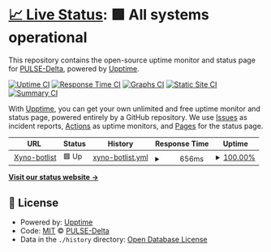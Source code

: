 # [📈 Live Status](https://https://pulse-delta.github.io/): <!--live status--> **🟩 All systems operational**

This repository contains the open-source uptime monitor and status page for [PULSE-Delta](https://https://pulse-delta.github.io/), powered by [Upptime](https://github.com/upptime/upptime).

[![Uptime CI](https://github.com/PULSE-Delta/xynostatus/workflows/Uptime%20CI/badge.svg)](https://github.com/PULSE-Delta/xynostatus/actions?query=workflow%3A%22Uptime+CI%22)
[![Response Time CI](https://github.com/PULSE-Delta/xynostatus/workflows/Response%20Time%20CI/badge.svg)](https://github.com/PULSE-Delta/xynostatus/actions?query=workflow%3A%22Response+Time+CI%22)
[![Graphs CI](https://github.com/PULSE-Delta/xynostatus/workflows/Graphs%20CI/badge.svg)](https://github.com/PULSE-Delta/xynostatus/actions?query=workflow%3A%22Graphs+CI%22)
[![Static Site CI](https://github.com/PULSE-Delta/xynostatus/workflows/Static%20Site%20CI/badge.svg)](https://github.com/PULSE-Delta/xynostatus/actions?query=workflow%3A%22Static+Site+CI%22)
[![Summary CI](https://github.com/PULSE-Delta/xynostatus/workflows/Summary%20CI/badge.svg)](https://github.com/PULSE-Delta/xynostatus/actions?query=workflow%3A%22Summary+CI%22)

With [Upptime](https://upptime.js.org), you can get your own unlimited and free uptime monitor and status page, powered entirely by a GitHub repository. We use [Issues](https://github.com/PULSE-Delta/xynostatus/issues) as incident reports, [Actions](https://github.com/PULSE-Delta/xynostatus/actions) as uptime monitors, and [Pages](https://https://pulse-delta.github.io/) for the status page.

<!--start: status pages-->
<!-- This summary is generated by Upptime (https://github.com/upptime/upptime) -->
<!-- Do not edit this manually, your changes will be overwritten -->
<!-- prettier-ignore -->
| URL | Status | History | Response Time | Uptime |
| --- | ------ | ------- | ------------- | ------ |
| <img alt="" src="https://favicons.githubusercontent.com/xyno-botlist.tk" height="13"> [Xyno-botlist](https://xyno-botlist.tk) | 🟩 Up | [xyno-botlist.yml](https://github.com/PULSE-Delta/xynostatus/commits/HEAD/history/xyno-botlist.yml) | <details><summary><img alt="Response time graph" src="./graphs/xyno-botlist/response-time-week.png" height="20"> 656ms</summary><br><a href="https://https://pulse-delta.github.io//history/xyno-botlist"><img alt="Response time 656" src="https://img.shields.io/endpoint?url=https%3A%2F%2Fraw.githubusercontent.com%2FPULSE-Delta%2Fxynostatus%2FHEAD%2Fapi%2Fxyno-botlist%2Fresponse-time.json"></a><br><a href="https://https://pulse-delta.github.io//history/xyno-botlist"><img alt="24-hour response time 656" src="https://img.shields.io/endpoint?url=https%3A%2F%2Fraw.githubusercontent.com%2FPULSE-Delta%2Fxynostatus%2FHEAD%2Fapi%2Fxyno-botlist%2Fresponse-time-day.json"></a><br><a href="https://https://pulse-delta.github.io//history/xyno-botlist"><img alt="7-day response time 656" src="https://img.shields.io/endpoint?url=https%3A%2F%2Fraw.githubusercontent.com%2FPULSE-Delta%2Fxynostatus%2FHEAD%2Fapi%2Fxyno-botlist%2Fresponse-time-week.json"></a><br><a href="https://https://pulse-delta.github.io//history/xyno-botlist"><img alt="30-day response time 656" src="https://img.shields.io/endpoint?url=https%3A%2F%2Fraw.githubusercontent.com%2FPULSE-Delta%2Fxynostatus%2FHEAD%2Fapi%2Fxyno-botlist%2Fresponse-time-month.json"></a><br><a href="https://https://pulse-delta.github.io//history/xyno-botlist"><img alt="1-year response time 656" src="https://img.shields.io/endpoint?url=https%3A%2F%2Fraw.githubusercontent.com%2FPULSE-Delta%2Fxynostatus%2FHEAD%2Fapi%2Fxyno-botlist%2Fresponse-time-year.json"></a></details> | <details><summary><a href="https://https://pulse-delta.github.io//history/xyno-botlist">100.00%</a></summary><a href="https://https://pulse-delta.github.io//history/xyno-botlist"><img alt="All-time uptime 100.00%" src="https://img.shields.io/endpoint?url=https%3A%2F%2Fraw.githubusercontent.com%2FPULSE-Delta%2Fxynostatus%2FHEAD%2Fapi%2Fxyno-botlist%2Fuptime.json"></a><br><a href="https://https://pulse-delta.github.io//history/xyno-botlist"><img alt="24-hour uptime 100.00%" src="https://img.shields.io/endpoint?url=https%3A%2F%2Fraw.githubusercontent.com%2FPULSE-Delta%2Fxynostatus%2FHEAD%2Fapi%2Fxyno-botlist%2Fuptime-day.json"></a><br><a href="https://https://pulse-delta.github.io//history/xyno-botlist"><img alt="7-day uptime 100.00%" src="https://img.shields.io/endpoint?url=https%3A%2F%2Fraw.githubusercontent.com%2FPULSE-Delta%2Fxynostatus%2FHEAD%2Fapi%2Fxyno-botlist%2Fuptime-week.json"></a><br><a href="https://https://pulse-delta.github.io//history/xyno-botlist"><img alt="30-day uptime 100.00%" src="https://img.shields.io/endpoint?url=https%3A%2F%2Fraw.githubusercontent.com%2FPULSE-Delta%2Fxynostatus%2FHEAD%2Fapi%2Fxyno-botlist%2Fuptime-month.json"></a><br><a href="https://https://pulse-delta.github.io//history/xyno-botlist"><img alt="1-year uptime 100.00%" src="https://img.shields.io/endpoint?url=https%3A%2F%2Fraw.githubusercontent.com%2FPULSE-Delta%2Fxynostatus%2FHEAD%2Fapi%2Fxyno-botlist%2Fuptime-year.json"></a></details>

<!--end: status pages-->

[**Visit our status website →**](https://https://pulse-delta.github.io/)

## 📄 License

- Powered by: [Upptime](https://github.com/upptime/upptime)
- Code: [MIT](./LICENSE) © [PULSE-Delta](https://https://pulse-delta.github.io/)
- Data in the `./history` directory: [Open Database License](https://opendatacommons.org/licenses/odbl/1-0/)
